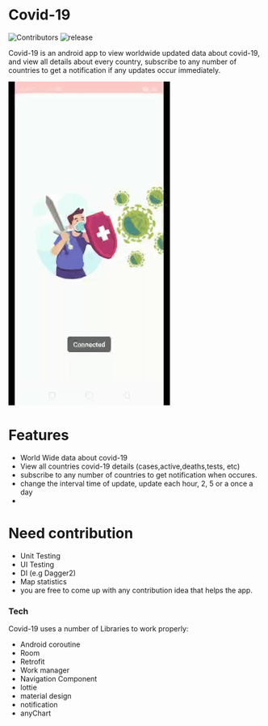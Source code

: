 # Covid-19

![Contributors](https://img.shields.io/badge/Contributors-3-blue)   ![release](https://img.shields.io/badge/release-1-gree)

Covid-19 is an android app to view worldwide updated data about covid-19, and view all details about every country, subscribe to any number of countries to get a notification if any updates occur immediately.




![Farmers Market Finder Demo](demo.gif)







# Features

  - World Wide data about covid-19
  - View all countries covid-19 details (cases,active,deaths,tests, etc)
  - subscribe to any number of countries to get notification when occures.
  - change the interval time of update, update each hour, 2, 5 or a once a day
  - 
# Need contribution

  - Unit Testing
  - UI Testing
  - DI (e.g Dagger2)
  - Map statistics
  - you are free to come up with any contribution idea that helps the app.

### Tech

Covid-19 uses a number of Libraries to work properly:

* Android coroutine
* Room
* Retrofit
* Work manager
* Navigation Component
* lottie
* material design
* notification
* anyChart
